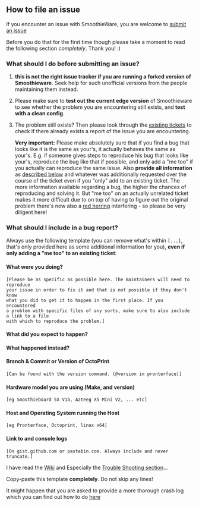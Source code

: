 ## How to file an issue

If you encounter an issue with SmoothieWare, you are welcome to
[submit an issue](https://github.com/Smoothieware/Smoothieware/issues)

Before you do that for the first time though please take a moment to read the
following section *completely*. Thank you! :)

### What should I do before submitting an issue?

1. **this is not the right issue tracker if you are running a
   forked version of Smoothieware**. Seek help for such unofficial versions from
   the people maintaining them instead.

2. Please make sure to **test out the current edge version** of Smoothieware to see
   whether the problem you are encountering still exists, and **test with a clean config**.

3. The problem still exists? Then please look through the
   [existing tickets](https://github.com/Smoothieware/Smoothieware/issues?state=open)
   to check if there already exists a report of the issue you are encountering.

   **Very important:** Please make absolutely sure that if you find a bug that looks like
   it is the same as your's, it actually behaves the same as your's. E.g. if someone gives steps
   to reproduce his bug that looks like your's, reproduce the bug like that if possible,
   and only add a "me too" if you actually can reproduce the same
   issue. Also **provide all information** as [described below](#what-should-i-include-in-a-bug-report)
   and whatever was additionally requested over the course of the ticket
   even if you "only" add to an existing ticket. The more information available regarding a bug, the higher
   the chances of reproducing and solving it. But "me too" on an actually unrelated ticket
   makes it more difficult due to on top of having to figure out the original problem
   there's now also a [red herring](https://en.wikipedia.org/wiki/Red_herring) interfering - so please be
   very diligent here!

### What should I include in a bug report?

Always use the following template (you can remove what's within `[...]`, that's
only provided here as some additional information for you), **even if only adding a
"me too" to an existing ticket**:

#### What were you doing?

    [Please be as specific as possible here. The maintainers will need to reproduce
    your issue in order to fix it and that is not possible if they don't know
    what you did to get it to happen in the first place. If you encountered
    a problem with specific files of any sorts, make sure to also include a link to a file
    with which to reproduce the problem.]

#### What did you expect to happen?

#### What happened instead?

#### Branch & Commit or Version of OctoPrint

    [Can be found with the version command. (@version in pronterface)]

#### Hardware model you are using (Make, and version)

    [eg Smoothieboard 5X V1b, Azteeg X5 Mini V2, ... etc]

#### Host and Operating System running the Host

    [eg Pronterface, Octoprint, linux x64]

#### Link to and console logs

    [On gist.github.com or pastebin.com. Always include and never truncate.]

I have read the [Wiki](http://smoothieware.org) and Especially the [Trouble Shooting section](http://smoothieware.org/troubleshooting)... 

Copy-paste this template **completely**. Do not skip any lines!

It might happen that you are asked to provide a more thorough crash log which you can find out how to do [here](http://smoothieware.org/mri-debugging
)

